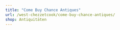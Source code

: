 ```yaml
---
title: "Come Buy Chance Antiques"
url: /west-chezzetcook/come-buy-chance-antiques/
shop: Antiquitäten
---
```

